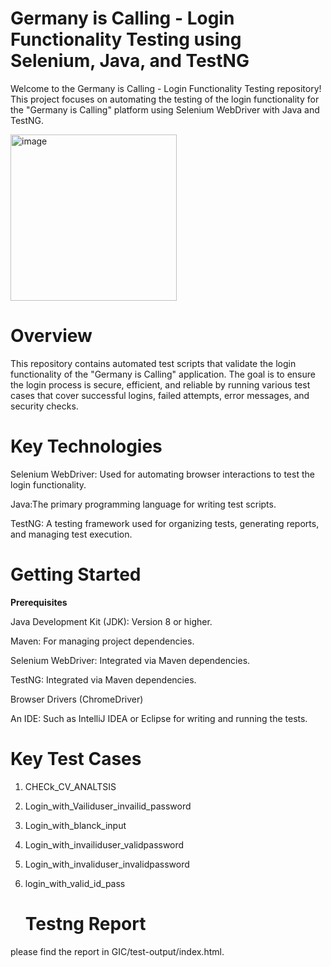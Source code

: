 # Germany is Calling - Login Functionality Testing using Selenium, Java, and TestNG
Welcome to the Germany is Calling - Login Functionality Testing repository! This project focuses on automating the testing of the login functionality for the "Germany is Calling" platform using Selenium WebDriver with Java and TestNG.


<img width="266" alt="image" src="https://github.com/user-attachments/assets/7cba5f31-a04f-49b3-bf9b-213d6bcfb165">

# Overview
This repository contains automated test scripts that validate the login functionality of the "Germany is Calling" application. The goal is to ensure the login process is secure, efficient, and reliable by running various test cases that cover successful logins, failed attempts, error messages, and security checks.
# Key Technologies
Selenium WebDriver: Used for automating browser interactions to test the login functionality.

Java:The primary programming language for writing test scripts.

TestNG: A testing framework used for organizing tests, generating reports, and managing test execution.

# Getting Started
**Prerequisites**

Java Development Kit (JDK): Version 8 or higher.

Maven: For managing project dependencies.

Selenium WebDriver: Integrated via Maven dependencies.

TestNG: Integrated via Maven dependencies.

Browser Drivers (ChromeDriver)

An IDE: Such as IntelliJ IDEA or Eclipse for writing and running the tests.
# Key Test Cases
1.	CHECk_CV_ANALTSIS
2.	Login_with_Vailiduser_invailid_password
3.	Login_with_blanck_input
4.	Login_with_invailiduser_validpassword
5.	Login_with_invaliduser_invalidpassword
6.	login_with_valid_id_pass
	
	# Testng Report
please find the report in GIC/test-output/index.html.

